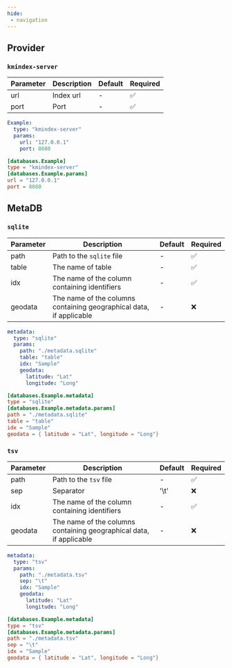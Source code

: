 ```yaml
---
hide:
 - navigation
---
```


## Provider

### `kmindex-server`

|Parameter|Description|Default|Required|
|---|---|---|---|
|url|Index url|-|:white_check_mark:|
|port|Port|-|:white_check_mark:|

<div class="grid" markdown>

```yaml title="kmindex_server_ex.yaml"
Example:
  type: "kmindex-server"
  params:
    url: "127.0.0.1"
    port: 8080
```

```toml title="kmindex_server_ex.toml"
[databases.Example]
type = "kmindex-server"
[databases.Example.params]
url = "127.0.0.1"
port = 8080
```

</div>

## MetaDB

### `sqlite`

|Parameter|Description|Default|Required|
|---|---|---|---|
|path|Path to the `sqlite` file |-|:white_check_mark:|
|table|The name of table|-|:white_check_mark:|
|idx|The name of the column containing identifiers|-|:white_check_mark:|
|geodata|The name of the columns containing geographical data, if applicable|-|:x:|

<div class="grid" markdown>

```yaml title="tsv_ex.yaml"
metadata:
  type: "sqlite"
  params:
    path: "./metadata.sqlite"
    table: "table"
    idx: "Sample"
    geodata:
      latitude: "Lat"
      longitude: "Long"
```

```toml title="tsv_ex.toml"
[databases.Example.metadata]
type = "sqlite"
[databases.Example.metadata.params]
path = "./metadata.sqlite"
table = "table"
idx = "Sample"
geodata = { latitude = "Lat", longitude = "Long"}
```
</div>


### `tsv`

|Parameter|Description|Default|Required|
|---|---|---|---|
|path|Path to the `tsv` file |-|:white_check_mark:|
|sep|Separator|'\t'|:x:|
|idx|The name of the column containing identifiers|-|:white_check_mark:|
|geodata|The name of the columns containing geographical data, if applicable|-|:x:|

<div class="grid" markdown>

```yaml title="tsv_ex.yaml"
metadata:
  type: "tsv"
  params:
    path: "./metadata.tsv"
    sep: "\t"
    idx: "Sample"
    geodata:
      latitude: "Lat"
      longitude: "Long"
```

```toml title="tsv_ex.toml"
[databases.Example.metadata]
type = "tsv"
[databases.Example.metadata.params]
path = "./metadata.tsv"
sep = "\t"
idx = "Sample"
geodata = { latitude = "Lat", longitude = "Long"}
```
</div>